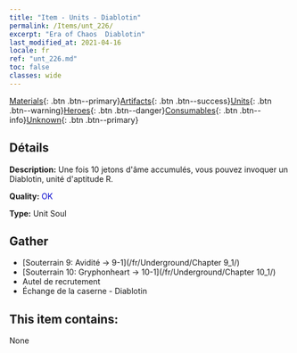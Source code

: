 ```yaml
---
title: "Item - Units - Diablotin"
permalink: /Items/unt_226/
excerpt: "Era of Chaos  Diablotin"
last_modified_at: 2021-04-16
locale: fr
ref: "unt_226.md"
toc: false
classes: wide
---
```

 [Materials](/fr/Items/){: .btn .btn--primary}[Artifacts](/fr/Items/Artifacts/){: .btn .btn--success}[Units](/fr/Items/Units/){: .btn .btn--warning}[Heroes](/fr/Items/Heroes/){: .btn .btn--danger}[Consumables](/fr/Items/Consumables/){: .btn .btn--info}[Unknown](/fr/Items/Unknown/){: .btn .btn--primary}

## Détails
 **Description:** Une fois 10 jetons d'âme accumulés, vous pouvez invoquer un Diablotin, unité d'aptitude R.

 **Quality:** <span style="color: #0000CD">OK</span>

 **Type:** Unit Soul

## Gather

*    [Souterrain 9: Avidité -> 9-1](/fr/Underground/Chapter 9_1/) 
*    [Souterrain 10: Gryphonheart -> 10-1](/fr/Underground/Chapter 10_1/) 
*    Autel de recrutement 
*    Échange de la caserne - Diablotin 

## This item contains:

  None

